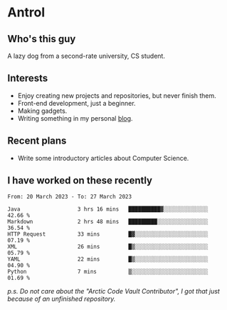 # Antrol

## Who's this guy

A lazy dog from a second-rate university, CS student.

## Interests

* Enjoy creating new projects and repositories, but never finish them.
* Front-end development, just a beginner.
* Making gadgets.
* Writing something in my personal [blog](https://blog.antrol.xyz/).

## Recent plans

* Write some introductory articles about Computer Science.

<!--
* Try to develop a website for [Anime4KCPP](https://github.com/TianZerL/Anime4KCPP).
* Develop a Markdown renderer which user can customize its css, of course it is GUI-based.~~(If I could finish  it before getting bored)~~
* Work with my [teammates](https://github.com/SWJTU-Lazy-Dogs).
* Find something interests me, as a hobby after finishing my ~~boring~~ homework.
-->

## I have worked on these recently

<!--START_SECTION:waka-->

```text
From: 20 March 2023 - To: 27 March 2023

Java                  3 hrs 16 mins   ██████████▓░░░░░░░░░░░░░░   42.66 %
Markdown              2 hrs 48 mins   █████████░░░░░░░░░░░░░░░░   36.54 %
HTTP Request          33 mins         █▓░░░░░░░░░░░░░░░░░░░░░░░   07.19 %
XML                   26 mins         █▒░░░░░░░░░░░░░░░░░░░░░░░   05.79 %
YAML                  22 mins         █▒░░░░░░░░░░░░░░░░░░░░░░░   04.90 %
Python                7 mins          ▒░░░░░░░░░░░░░░░░░░░░░░░░   01.69 %
```

<!--END_SECTION:waka-->

*p.s.  Do not care about the "Arctic Code Vault Contributor", I got that just because of an unfinished repository.*

<!--
**qzmlgfj/qzmlgfj** is a ✨ _special_ ✨ repository because its `README.md` (this file) appears on your GitHub profile.

Here are some ideas to get you started:

- 🔭 I’m currently working on ...
- 🌱 I’m currently learning ...
- 👯 I’m looking to collaborate on ...
- 🤔 I’m looking for help with ...
- 💬 Ask me about ...
- 📫 How to reach me: ...
- 😄 Pronouns: ...
- ⚡ Fun fact: ...
-->
